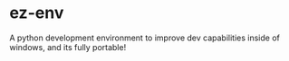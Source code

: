 # ez-env
A python development environment to improve dev capabilities inside of windows, and its fully portable!
